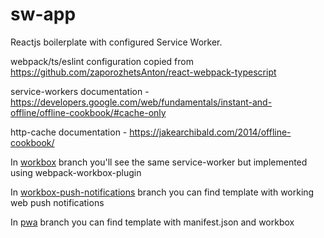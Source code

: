 # sw-app

Reactjs boilerplate with configured Service Worker.

webpack/ts/eslint configuration copied from https://github.com/zaporozhetsAnton/react-webpack-typescript

service-workers documentation - https://developers.google.com/web/fundamentals/instant-and-offline/offline-cookbook/#cache-only

http-cache documentation - https://jakearchibald.com/2014/offline-cookbook/

In [workbox](https://github.com/zaporozhetsAnton/react-service-worker-example/tree/workbox) branch you'll see the same service-worker but implemented using webpack-workbox-plugin

In [workbox-push-notifications](https://github.com/zaporozhetsAnton/react-service-worker-example/tree/workbox-push-notifications) branch you can find template with working web push notifications

In [pwa](https://github.com/zaporozhetsAnton/react-service-worker-example/tree/pwa) branch you can find template with manifest.json and workbox
